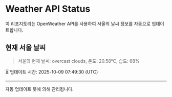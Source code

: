 
# Weather API Status

이 리포지토리는 OpenWeather API를 사용하여 서울의 날씨 정보를 자동으로 업데이트합니다.

## 현재 서울 날씨
> 서울의 현재 날씨: overcast clouds, 온도: 20.58°C, 습도: 68%

⏳ 업데이트 시간: 2025-10-09 07:49:30 (UTC)

---
자동 업데이트 봇에 의해 관리됩니다.
